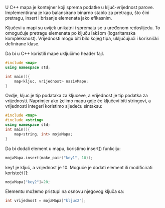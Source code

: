 U C++ mapa je kontejner koji sprema podatke u ključ-vrijednost parove. Implementirana je kao balansirano binarno stablo za pretragu, što čini pretragu, insert i brisanje elemenata jako efikasnim.

Ključevi u mapi su uvijek unikatni i spremaju se u uređenom redoslijedu. To omogućuje pretragu elemenata po ključu lakšom (logaritamska kompleksnost). Vrijednosti mogu biti bilo kojeg tipa, uključujući i korisnički definirane klase.

Da bi u C++ koristili mape uključimo <map> header fajl.

```c++
#include <map>
using namespace std;

int main(){
    map<kljuc, vrijednost> nazivMape;
}
```

Ovdje, kljuc je tip podataka za kljuceve, a vrijednost je tip podatka za vrijednosti. Naprimjer ako želimo mapu gdje će ključevi biti stringovi, a vrijednosti integeri koristimo sljedeću sintaksu:

```c++
#include <map>
#include <string>
using namespace std;
int main(){
    map<string, int> mojaMapa;
}
```

Da bi dodali element u mapu, koristimo insert() funkciju:

```c++
mojaMapa.insert(make_pair("key1", 10));
```

key1 je ključ, a vrijednost je 10. Moguće je dodati element ili modificirati koristeći []:

```c++
mojaMapa["key2"]=20;
```

Elementu možemo pristupi na osnovu njegovog ključa sa:

```c++
int vrijednost = mojaMapa["kljuc2"];
```